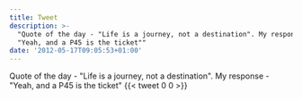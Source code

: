 ```yaml
---
title: Tweet
description: >-
  "Quote of the day - "Life is a journey, not a destination". My response -
  "Yeah, and a P45 is the ticket""
date: '2012-05-17T09:05:53+01:00'
---
```

Quote of the day - "Life is a journey, not a destination". My response - "Yeah, and a P45 is the ticket"
      {{< tweet 0 0 >}}
    
